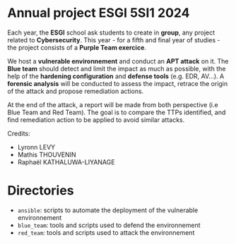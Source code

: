 # Annual project ESGI 5SI1 2024

Each year, the **ESGI** school ask students to create in **group**, any project related to **Cybersecurity**.
This year - for a fifth and final year of studies - the project consists of a **Purple Team exercice**.

We host a **vulnerable environnement** and conduct an **APT attack** on it. The **Blue team** should detect and limit the impact as much as possible, with the help of the **hardening configuration** and **defense tools** (e.g. EDR, AV...). A **forensic analysis** will be conducted to assess the impact, retrace the origin of the attack and propose remediation actions.

At the end of the attack, a report will be made from both perspective (i.e Blue Team and Red Team). The goal is to compare the TTPs identified, and find remediation action to be applied to avoid similar attacks.

Credits:
- Lyronn LEVY
- Mathis THOUVENIN
- Raphaël KATHALUWA-LIYANAGE

# Directories

- `ansible`: scripts to automate the deployment of the vulnerable environnement
- `blue_team`: tools and scripts used to defend the environnement
- `red_team`: tools and scripts used to attack the environnement